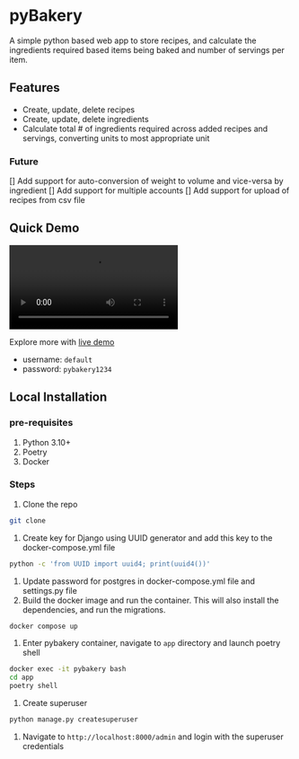 # pyBakery
A simple python based web app to store recipes, and calculate the ingredients required based items being baked and number of servings per item.

## Features
- Create, update, delete recipes
- Create, update, delete ingredients
- Calculate total # of ingredients required across added recipes and servings, converting units to most appropriate unit
### Future
[] Add support for auto-conversion of weight to volume and vice-versa by ingredient
[] Add support for multiple accounts
[] Add support for upload of recipes from csv file

## Quick Demo
![](demo-vid.mov)

Explore more with [live demo](https://pybakery.fly.dev/)
- username: `default`
- password: `pybakery1234`

## Local Installation
### pre-requisites
1. Python 3.10+
2. Poetry
3. Docker

### Steps
1. Clone the repo
```bash
git clone
```
1. Create key for Django using UUID generator and add this key to the docker-compose.yml file
```bash
python -c 'from UUID import uuid4; print(uuid4())'
```
1. Update password for postgres in docker-compose.yml file and settings.py file
1. Build the docker image and run the container. This will also install the dependencies, and run the migrations.
```bash
docker compose up
```
1. Enter pybakery container, navigate to `app` directory and launch poetry shell
```bash
docker exec -it pybakery bash
cd app
poetry shell
```
1. Create superuser
```bash
python manage.py createsuperuser
```
1. Navigate to `http://localhost:8000/admin` and login with the superuser credentials